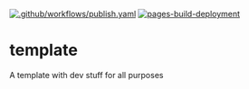 [![.github/workflows/publish.yaml](https://github.com/la-fourier/template-wrk/actions/workflows/publish.yaml/badge.svg?branch=main)](https://github.com/la-fourier/template-wrk/actions/workflows/publish.yaml)
[![pages-build-deployment](https://github.com/la-fourier/template-wrk/actions/workflows/pages/pages-build-deployment/badge.svg)](https://github.com/la-fourier/template-wek/actions/workflows/pages/pages-build-deployment)

# template
A template with dev stuff for all purposes
